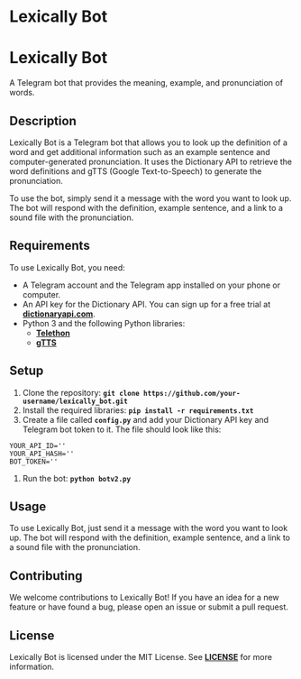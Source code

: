 # Lexically Bot

# **Lexically Bot**

A Telegram bot that provides the meaning, example, and pronunciation of words.

## **Description**

Lexically Bot is a Telegram bot that allows you to look up the definition of a word and get additional information such as an example sentence and computer-generated pronunciation. It uses the Dictionary API to retrieve the word definitions and gTTS (Google Text-to-Speech) to generate the pronunciation.

To use the bot, simply send it a message with the word you want to look up. The bot will respond with the definition, example sentence, and a link to a sound file with the pronunciation.

## **Requirements**

To use Lexically Bot, you need:

- A Telegram account and the Telegram app installed on your phone or computer.
- An API key for the Dictionary API. You can sign up for a free trial at **[dictionaryapi.com](https://dictionaryapi.com/)**.
- Python 3 and the following Python libraries:
    - **[Telethon](https://github.com/LonamiWebs/Telethon)**
    - **[gTTS](https://pypi.org/project/gTTS/)**

## **Setup**

1. Clone the repository: **`git clone https://github.com/your-username/lexically_bot.git`**
2. Install the required libraries: **`pip install -r requirements.txt`**
3. Create a file called **`config.py`** and add your Dictionary API key and Telegram bot token to it. The file should look like this:

```
YOUR_API_ID=''
YOUR_API_HASH=''
BOT_TOKEN=''
```

1. Run the bot: **`python botv2.py`**

## **Usage**

To use Lexically Bot, just send it a message with the word you want to look up. The bot will respond with the definition, example sentence, and a link to a sound file with the pronunciation.

## **Contributing**

We welcome contributions to Lexically Bot! If you have an idea for a new feature or have found a bug, please open an issue or submit a pull request.

## **License**

Lexically Bot is licensed under the MIT License. See **[LICENSE](https://chat.openai.com/LICENSE)** for more information.